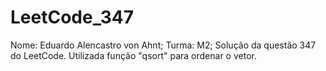 # LeetCode_347
Nome: Eduardo Alencastro von Ahnt;
Turma: M2;
Solução da questão 347 do LeetCode. Utilizada função "qsort" para ordenar o vetor.

